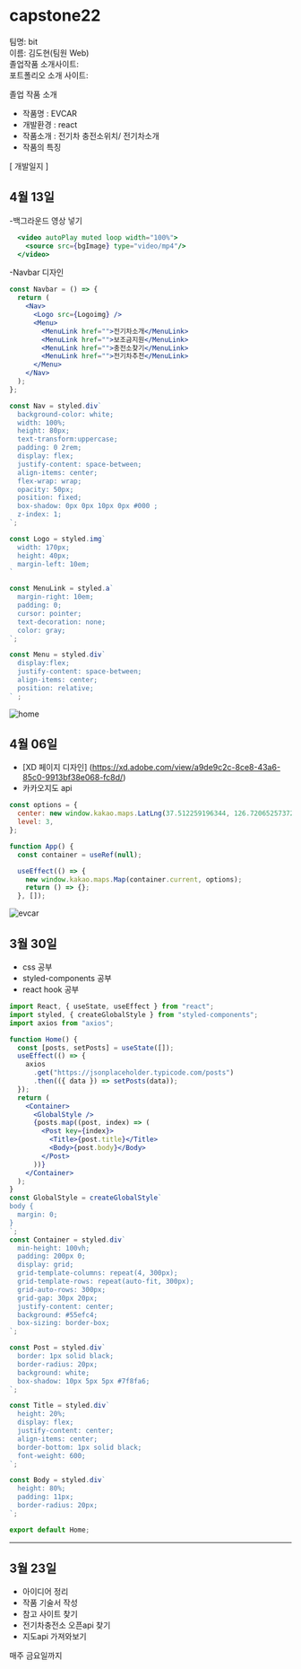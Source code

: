 # capstone22

팀명: bit<br>
이름: 김도현(팀원 Web)<br>
졸업작품 소개사이트:<br>
포트폴리오 소개 사이트:<br>


졸업 작품 소개
- 작품명 : EVCAR
- 개발환경 : react
- 작품소개 : 전기차 충전소위치/ 전기차소개
- 작품의 특징


[ 개발일지 ]
## 4월 13일

-백그라운드 영상 넣기
```jsx
  <video autoPlay muted loop width="100%">
    <source src={bgImage} type="video/mp4"/>
  </video>
```
-Navbar 디자인
```jsx
const Navbar = () => {
  return (
    <Nav>
      <Logo src={Logoimg} />
      <Menu>
        <MenuLink href="">전기차소개</MenuLink>
        <MenuLink href="">보조금지원</MenuLink>
        <MenuLink href="">충전소찾기</MenuLink>
        <MenuLink href="">전기차추천</MenuLink>
      </Menu>
    </Nav>
  );
};

const Nav = styled.div`
  background-color: white;
  width: 100%;
  height: 80px;
  text-transform:uppercase;
  padding: 0 2rem;
  display: flex;
  justify-content: space-between;
  align-items: center;
  flex-wrap: wrap;
  opacity: 50px;
  position: fixed;
  box-shadow: 0px 0px 10px 0px #000 ;
  z-index: 1;
`;

const Logo = styled.img`
  width: 170px;
  height: 40px;
  margin-left: 10em;
`

const MenuLink = styled.a`
  margin-right: 10em;
  padding: 0;
  cursor: pointer;
  text-decoration: none;
  color: gray;
`;

const Menu = styled.div`
  display:flex;
  justify-content: space-between;
  align-items: center;
  position: relative;
` ;
```
![home](https://blogfiles.pstatic.net/MjAyMjA0MTVfMTUg/MDAxNjUwMDMzOTY2Nzg0.aF0Vnj1zttP9xX2lojHmy1FpFrQ5LtohTI8SCnZsg8wg.XIJ5bVRcwNztRqFC1IC4p9sx_EnfctG4-m4964TIYkgg.JPEG.alsl970/dee.JPG)

## 4월 06일

- [XD 페이지 디자인] (https://xd.adobe.com/view/a9de9c2c-8ce8-43a6-85c0-9913bf38e068-fc8d/)
- 카카오지도 api
```jsx
const options = {
  center: new window.kakao.maps.LatLng(37.512259196344, 126.72065257372), //지도의 중심좌표.
  level: 3,
};

function App() {
  const container = useRef(null);

  useEffect(() => {
    new window.kakao.maps.Map(container.current, options); 
    return () => {};
  }, []);
```
![evcar](https://user-images.githubusercontent.com/89895926/162460055-5c7be7c1-f69e-4ff2-bcf8-7c9edf6cb1d6.png)


## 3월 30일

- css 공부
- styled-components 공부
- react hook 공부

```jsx
import React, { useState, useEffect } from "react";
import styled, { createGlobalStyle } from "styled-components";
import axios from "axios";

function Home() {
  const [posts, setPosts] = useState([]);
  useEffect(() => {
    axios
      .get("https://jsonplaceholder.typicode.com/posts")
      .then(({ data }) => setPosts(data));
  });
  return (
    <Container>
      <GlobalStyle />
      {posts.map((post, index) => (
        <Post key={index}>
          <Title>{post.title}</Title>
          <Body>{post.body}</Body>
        </Post>
      ))}
    </Container>
  );
}
const GlobalStyle = createGlobalStyle`
body {
  margin: 0;
}
`;
const Container = styled.div`
  min-height: 100vh;
  padding: 200px 0;
  display: grid;
  grid-template-columns: repeat(4, 300px);
  grid-template-rows: repeat(auto-fit, 300px);
  grid-auto-rows: 300px;
  grid-gap: 30px 20px;
  justify-content: center;
  background: #55efc4;
  box-sizing: border-box;
`;

const Post = styled.div`
  border: 1px solid black;
  border-radius: 20px;
  background: white;
  box-shadow: 10px 5px 5px #7f8fa6;
`;

const Title = styled.div`
  height: 20%;
  display: flex;
  justify-content: center;
  align-items: center;
  border-bottom: 1px solid black;
  font-weight: 600;
`;

const Body = styled.div`
  height: 80%;
  padding: 11px;
  border-radius: 20px;
`;

export default Home;
```
***
## 3월 23일

- 아이디어 정리 
- 작품 기술서 작성
- 참고 사이트 찾기
- 전기차충전소 오픈api 찾기
- 지도api 가져와보기



매주 금요일까지
